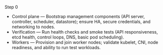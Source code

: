 Step 0

- Control plane — Bootstrap management components (API server, controller, scheduler, datastore); ensure HA, secure credentials, and networking to nodes.
- Verification — Run health checks and smoke tests (API responsiveness, etcd health, control loops, DNS, basic pod scheduling).
- Workers — Provision and join worker nodes; validate kubelet, CNI, node readiness, and ability to run test workloads.